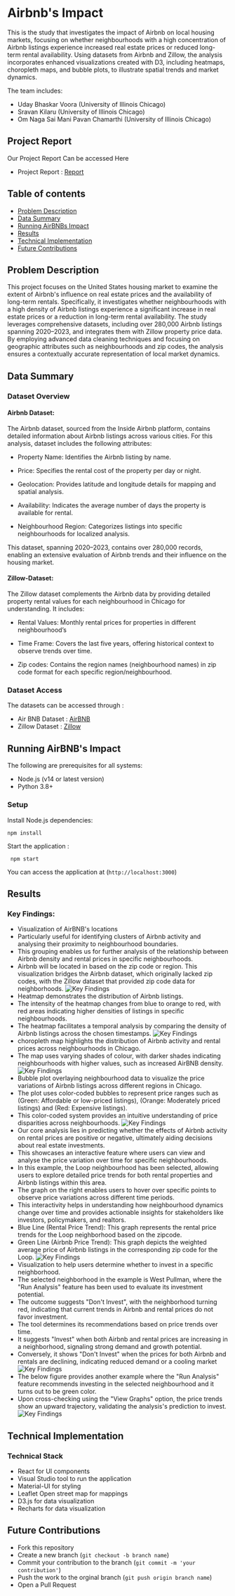 # Airbnb's Impact

This is the study that investigates the impact of Airbnb on local housing markets, focusing on whether neighbourhoods with a high concentration of Airbnb listings experience increased real estate prices or reduced long-term rental availability. Using datasets from Airbnb and Zillow, the analysis incorporates enhanced visualizations created with D3, including heatmaps, choropleth maps, and bubble plots, to illustrate spatial trends and market dynamics.


The team includes:

* Uday Bhaskar Voora (University of Illinois Chicago)
* Sravan Kilaru (University of Illinois Chicago)
* Om Naga Sai Mani Pavan Chamarthi (University of Illinois Chicago)

## Project Report
Our Project Report Can be accessed Here
* Project Report : [Report](https://drive.google.com/file/d/1n9_TVA_K15iqKD7MOheAKIiJY_6PkhZv/view?usp=sharing)

## Table of contents

   * [Problem Description](#Problem-Description)
   * [Data Summary](#Data-Summary)
   * [Running AirBNBs Impact](#Running-AirBNBs-Impact)
   * [Results](#Results)
   * [Technical Implementation](#Technical-Implementation)
   * [Future Contributions](#Future-contributions)


## Problem Description

This project focuses on the United States housing market to examine the extent of Airbnb's influence on real estate prices and the availability of long-term rentals. Specifically, it investigates whether neighbourhoods with a high density of Airbnb listings experience a significant increase in real estate prices or a reduction in long-term rental availability. The study leverages comprehensive datasets, including over 280,000 Airbnb listings spanning 2020–2023, and integrates them with Zillow property price data. By employing advanced data cleaning techniques and focusing on geographic attributes such as neighbourhoods and zip codes, the analysis ensures a contextually accurate representation of local market dynamics. 


## Data Summary
### Dataset Overview

#### Airbnb Dataset:
The Airbnb dataset, sourced from the Inside Airbnb platform, contains detailed information about Airbnb listings across various cities. For this analysis, dataset includes the following attributes: 

* Property Name: Identifies the Airbnb listing by name. 

* Price: Specifies the rental cost of the property per day or night. 

* Geolocation: Provides latitude and longitude details for mapping and spatial analysis. 

* Availability: Indicates the average number of days the property is available for rental. 

* Neighbourhood Region: Categorizes listings into specific neighbourhoods for localized analysis. 

This dataset, spanning 2020–2023, contains over 280,000 records, enabling an extensive evaluation of Airbnb trends and their influence on the housing market.

#### Zillow-Dataset: 
The Zillow dataset complements the Airbnb data by providing detailed property rental values for each neighbourhood in Chicago for understanding. It includes: 

* Rental Values: Monthly rental prices for properties in different neighbourhood’s 

* Time Frame: Covers the last five years, offering historical context to observe trends over time. 

* Zip codes: Contains the region names (neighbourhood names) in zip code format for each specific region/neighbourhood. 

### Dataset Access
The datasets can be accessed through : 
* Air BNB Dataset : [AirBNB](https://insideairbnb.com/get-the-data/)
* Zillow Dataset : [Zillow](https://www.zillow.com/research/data/)


## Running AirBNB's Impact
The following are prerequisites for all systems:
* Node.js (v14 or latest version)
* Python 3.8+

### Setup 
Install Node.js dependencies:
	
 	npm install

Start the application :

 	 npm start

You can access the application at (```http://localhost:3000```)
## Results
### Key Findings:
* Visualization of AirBNB's locations
* Particularly useful for identifying clusters of Airbnb activity and analysing their proximity to neighbourhood boundaries.
* This grouping enables us for further analysis of the relationship between Airbnb density and rental prices in specific neighbourhoods.
* Airbnb will be located in based on the zip code or region. This visualization bridges the Airbnb dataset, which originally lacked zip codes, with the Zillow dataset that provided zip code data for neighborhoods.
![Key Findings](./images/neighboorhood-analysis.png)
* Heatmap demonstrates the distribution of Airbnb listings.
* The intensity of the heatmap changes from blue to orange to red, with red areas indicating higher densities of listings in specific neighbourhoods.
* The heatmap facilitates a temporal analysis by comparing the density of Airbnb listings across the chosen timestamps.
![Key Findings](./images/heatmap.png)
* choropleth map highlights the distribution of Airbnb activity and rental prices across neighbourhoods in Chicago.
* The map uses varying shades of colour, with darker shades indicating neighbourhoods with higher values, such as increased AirBNB density.
![Key Findings](./images/chrolopeth.png)
* Bubble plot overlaying neighbourhood data to visualize the price variations of Airbnb listings across different regions in Chicago.
* The plot uses color-coded bubbles to represent price ranges such as (Green: Affordable or low-priced listings), (Orange: Moderately priced listings) and (Red: Expensive listings). 
* This color-coded system provides an intuitive understanding of price disparities across neighbourhoods.
![Key Findings](./images/bubblemap.png)
* Our core analysis lies in predicting whether the effects of Airbnb activity on rental prices are positive or negative, ultimately aiding decisions about real estate investments. 
* This showcases an interactive feature where users can view and analyse the price variation over time for specific neighbourhoods. 
* In this example, the Loop neighbourhood has been selected, allowing users to explore detailed price trends for both rental properties and Airbnb listings within this area.
* The graph on the right enables users to hover over specific points to observe price variations across different time periods.
* This interactivity helps in understanding how neighbourhood dynamics change over time and provides actionable insights for stakeholders like investors, policymakers, and realtors.
* Blue Line (Rental Price Trend): This graph represents the rental price trends for the Loop neighborhood based on the zipcode.
* Green Line (Airbnb Price Trend): This graph depicts the weighted average price of Airbnb listings in the corresponding zip code for the Loop.
![Key Findings](./images/analysis.png)
*  Visualization to help users determine whether to invest in a specific neighborhood.
*  The selected neighborhood in the example is West Pullman, where the "Run Analysis" feature has been used to evaluate its investment potential.
*  The outcome suggests "Don't Invest", with the neighborhood turning red, indicating that current trends in Airbnb and rental prices do not favor investment. 
* The tool determines its recommendations based on price trends over time.
* It suggests "Invest" when both Airbnb and rental prices are increasing in a neighborhood, signaling strong demand and 
growth potential.
* Conversely, it shows "Don't Invest" when the prices for both Airbnb and rentals are declining, indicating reduced demand or a cooling market
![Key Findings](./images/west-pullman.png)
* The below figure provides another example where the "Run Analysis" feature recommends investing in the selected neighbourhood and it turns out to be green color.
* Upon cross-checking using the "View Graphs" option, the price trends show an upward trajectory, validating the analysis's prediction to invest. 
![Key Findings](./images/loop.png)
## Technical Implementation
### Technical Stack
* React for UI components
* Visual Studio tool to run the application
* Material-UI for styling
* Leaflet Open street map for mappings
* D3.js for data visualization
* Recharts for data visualization

## Future Contributions
* Fork this repository
* Create a new branch (```git checkout -b branch name```)
* Commit your contribution to the branch (```git commit -m 'your contribution'```)
* Push the work to the orginal branch (```git push origin branch name```)
* Open a Pull Request



